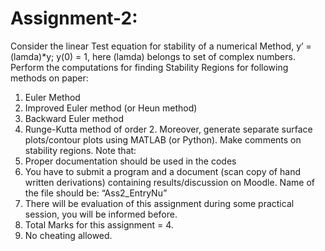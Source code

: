 # Assignment-2:
Consider the linear Test equation for stability of a numerical Method,
y’ = (lamda)*y; y(0) = 1, here (lamda) belongs to set of complex numbers.
Perform the computations for finding Stability Regions for following methods on paper:
1. Euler Method
2. Improved Euler method (or Heun method)
3. Backward Euler method
4. Runge-Kutta method of order 2.
Moreover, generate separate surface plots/contour plots using MATLAB (or Python). Make
comments on stability regions.
Note that:
1. Proper documentation should be used in the codes
2. You have to submit a program and a document (scan copy of hand written derivations)
containing results/discussion on Moodle. Name of the file should be: “Ass2_EntryNu”
3. There will be evaluation of this assignment during some practical session, you will be
informed before.
4. Total Marks for this assignment = 4.
5. No cheating allowed.
